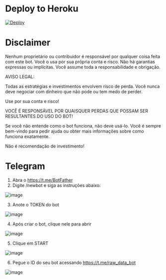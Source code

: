 # Deploy to Heroku
[![Deploy](https://www.herokucdn.com/deploy/button.svg)](https://heroku.com/deploy?template=https://github.com/lagoanova/biscoint-bot)

# Disclaimer
Nenhum proprietário ou contribuidor é responsável por qualquer coisa feita com este bot. Você o usa por sua própria conta e risco. Não há garantias expressas ou implícitas. Você assume toda a responsabilidade e obrigação.

AVISO LEGAL:

Todas as estratégias e investimentos envolvem risco de perda. Você nunca deve negociar com dinheiro que não pode ou tem medo de perder.

Use por sua conta e risco! 

VOCÊ É RESPONSÁVEL POR QUAISQUER PERDAS QUE POSSAM SER RESULTANTES DO USO DO BOT!

Se você não entende como o bot funciona, não deve usá-lo. Você é sempre bem-vindo para pedir ajuda ou obter mais informações sobre como funciona exatamente.

Não é recomendação de investimento!

# Telegram
1. Abra o https://t.me/BotFather
2. Digite /newbot e siga as instruções abaixo:

![image](https://user-images.githubusercontent.com/54438080/134407558-512d6a08-bb3c-45ed-8d49-0b48d597f364.png)

3. Anote o TOKEN do bot

![image](https://user-images.githubusercontent.com/54438080/134408189-a83e714b-9d91-423b-bcfd-7a690dbc71ae.png)


4. Após criar o bot, clique nele para abrir

![image](https://user-images.githubusercontent.com/54438080/134407708-5467712b-80fe-48a1-a86a-cae9ef549503.png)

5. Clique em START

![image](https://user-images.githubusercontent.com/54438080/134407755-81b76166-e510-4ead-b452-85c9bfaba7c6.png)

6. Pegue o ID do seu bot acessando https://t.me/raw_data_bot

![image](https://user-images.githubusercontent.com/54438080/134407981-9219652e-997e-4242-afbc-340371455e15.png)




